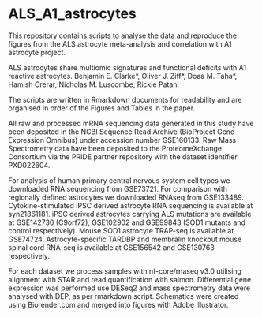 # ALS_A1_astrocytes
This repository contains scripts to analyse the data and reproduce the figures from the ALS astrocyte meta-analysis and correlation with A1 astrocyte project.

ALS astrocytes share multiomic signatures and functional deficits with A1 reactive astrocytes. Benjamin E. Clarke*, Oliver J. Ziff*, Doaa M. Taha*, Hamish Crerar, Nicholas M. Luscombe, Rickie Patani

The scripts are written in Rmarkdown documents for readability and are organised in order of the Figures and Tables in the paper.

All raw and processed mRNA sequencing data generated in this study have been deposited in the NCBI Sequence Read Archive (BioProject Gene Expression Omnibus) under accession number GSE160133. Raw Mass Spectrometry data have been deposited to the ProteomeXchange Consortium via the PRIDE partner repository with the dataset identifier PXD022604. 

For analysis of human primary central nervous system cell types we downloaded RNA sequencing from GSE73721. For comparison with regionally defined astrocytes we downloaded RNAseq from GSE133489. Cytokine-stimulated iPSC derived astrocyte RNA sequencing is available at syn21861181. iPSC derived astrocytes carrying ALS mutations are available at GSE142730 (C9orf72), GSE102902 and GSE99843 (SOD1 mutants and control respectively). Mouse SOD1 astrocyte TRAP-seq is available at GSE74724. Astrocyte-specific TARDBP and membralin knockout mouse spinal cord RNA-seq is available at GSE156542 and GSE130763 respectively.

For each dataset we process samples with nf-core/rnaseq v3.0 utilising alignment with STAR and read quantification with salmon. Differential gene expression was performed use DESeq2 and mass spectrometry data were analysed with DEP, as per rmarkdown script. Schematics were created using Biorender.com and merged into figures with Adobe Illustrator.


